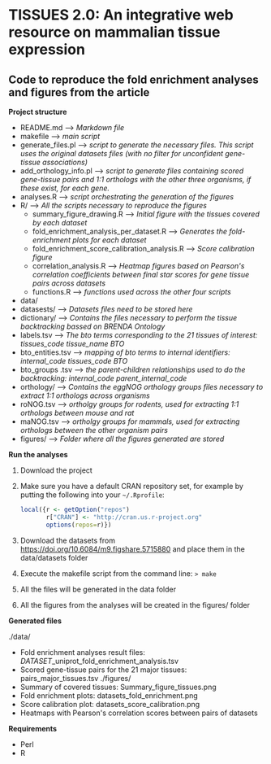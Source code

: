 TISSUES 2.0: An integrative web resource on mammalian tissue expression
==============

Code to reproduce the fold enrichment analyses and figures from the article
--------------
**Project structure**
- README.md --> *Markdown file*
- makefile  -->	*main script*
- generate\_files.pl --> *script to generate the necessary files. This script uses the original datasets files (with no filter for unconfident gene-tissue associations)*
- add\_orthology\_info.pl --> *script to generate files containing scored gene-tissue pairs and 1:1 orthologs with the other three organisms, if these exist, for each gene.*
- analyses.R --> *script orchestrating the generation of the figures*
- R/ --> *All the scripts necessary to reproduce the figures*
    - summary\_figure\_drawing.R --> *Initial figure with the tissues covered by each dataset*
    - fold\_enrichment\_analysis\_per\_dataset.R --> *Generates the fold-enrichment plots for each dataset*
    - fold\_enrichment\_score\_calibration\_analysis.R --> *Score calibration figure*
    - correlation\_analysis.R --> *Heatmap figures based on Pearson's correlation coefficients between final star scores for gene tissue pairs across datasets*
    - functions.R --> *functions used across the other four scripts* 
- data/ 
 - datasests/ --> *Datasets files need to be stored here*
 - dictionary/ --> *Contains the files necessary to perform the tissue backtracking bassed on BRENDA Ontology*
  - labels.tsv --> *The bto terms corresponding to the 21 tissues of interest: tissues\_code  tissue\_name  BTO*
  - bto\_entities.tsv --> *mapping of bto terms to internal identifiers: internal\_code  tissues\_code  BTO*
  - bto\_groups .tsv --> *the parent-children relationships used to do the backtracking: internal\_code  parent\_internal\_code*
 - orthology/ --> *Contains the eggNOG orthology groups files necessary to extract 1:1 orthologs across organisms*
  - roNOG.tsv --> *ortholgy groups for rodents, used for extracting 1:1 orthologs between mouse and rat*
  - maNOG.tsv --> *ortholgy groups for mammals, used for extracting orthologs between the other organism pairs*
- figures/ --> *Folder where all the figures generated are stored*

**Run the analyses**

1. Download the project
2. Make sure you have a default CRAN repository set, for example by
   putting the following into your `~/.Rprofile`:

     ```r
     local({r <- getOption("repos")
            r["CRAN"] <- "http://cran.us.r-project.org"
            options(repos=r)})
     ```

3. Download the datasets from https://doi.org/10.6084/m9.figshare.5715880 and place them in the data/datasets folder 
4. Execute the makefile script from the command line:
  `> make`
5. All the files will be generated in the data folder
6. All the figures from the analyses will be created in the figures/ folder

**Generated files**

./data/
- Fold enrichment analyses result files: *DATASET*\_uniprot\_fold\_enrichment\_analysis.tsv
- Scored gene-tissue pairs for the 21 major tissues: pairs\_major\_tissues.tsv 
./figures/
- Summary of covered tissues: Summary\_figure\_tissues.png
- Fold enrichment plots: datasets\_fold\_enrichment.png
- Score calibration plot: datasets_score_calibration.png
- Heatmaps with Pearson's correlation scores between pairs of datasets 

**Requirements**

- Perl
- R
